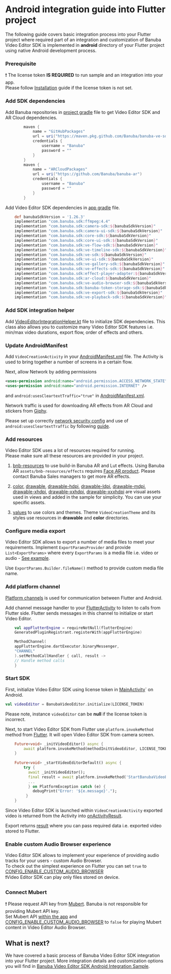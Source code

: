 # Android integration guide into Flutter project

The following guide covers basic integration process into your Flutter project
where required part of an integration and customization of Banuba Video Editor SDK is implemented in **android** directory
of your Flutter project using native Android development process.

### Prerequisite
:exclamation: The license token **IS REQUIRED** to run sample and an integration into your app.  
Please follow [Installation](../README.md#Installation) guide if the license token is not set.

### Add SDK dependencies
Add Banuba repositories in [project gradle](../android/build.gradle#L55) file to get Video Editor SDK and AR Cloud dependencies.

```groovy
        maven {
            name = "GitHubPackages"
            url = uri("https://maven.pkg.github.com/Banuba/banuba-ve-sdk")
            credentials {
                username = "Banuba"
                password = ""
            }
        }
        maven {
            name = "ARCloudPackages"
            url = uri("https://github.com/Banuba/banuba-ar")
            credentials {
                username = "Banuba"
                password = ""
            }
        }
```

Add Video Editor SDK dependencies in [app gradle](../android/app/build.gradle#L313) file.
```groovy
    def banubaSdkVersion = '1.26.3'
    implementation "com.banuba.sdk:ffmpeg:4.4"
    implementation "com.banuba.sdk:camera-sdk:${banubaSdkVersion}"
    implementation "com.banuba.sdk:camera-ui-sdk:${banubaSdkVersion}"
    implementation "com.banuba.sdk:core-sdk:${banubaSdkVersion}"
    implementation "com.banuba.sdk:core-ui-sdk:${banubaSdkVersion}"
    implementation "com.banuba.sdk:ve-flow-sdk:${banubaSdkVersion}"
    implementation "com.banuba.sdk:ve-timeline-sdk:${banubaSdkVersion}"
    implementation "com.banuba.sdk:ve-sdk:${banubaSdkVersion}"
    implementation "com.banuba.sdk:ve-ui-sdk:${banubaSdkVersion}"
    implementation "com.banuba.sdk:ve-gallery-sdk:${banubaSdkVersion}"
    implementation "com.banuba.sdk:ve-effects-sdk:${banubaSdkVersion}"
    implementation "com.banuba.sdk:effect-player-adapter:${banubaSdkVersion}"
    implementation "com.banuba.sdk:ar-cloud:${banubaSdkVersion}"
    implementation "com.banuba.sdk:ve-audio-browser-sdk:${banubaSdkVersion}"
    implementation "com.banuba.sdk:banuba-token-storage-sdk:${banubaSdkVersion}"
    implementation "com.banuba.sdk:ve-export-sdk:${banubaSdkVersion}"
    implementation "com.banuba.sdk:ve-playback-sdk:${banubaSdkVersion}"
```
### Add SDK integration helper
Add [VideoEditorIntegrationHelper.kt](../android/app/src/main/kotlin/com/banuba/flutter/flutter_ve_sdk/VideoEditorIntegrationHelper.kt) file
to initialize SDK dependencies. This class also allows you to customize many Video Editor SDK features i.e. min/max video durations, export flow, order of effects and others.

### Update AndroidManifest
Add ```VideoCreationActivity``` in your [AndroidManifest.xml](../android/app/src/main/AndroidManifest.xml#L53) file.
The Activity is used to bring together a number of screens in a certain flow.

Next, allow Network by adding permissions
```xml
<uses-permission android:name="android.permission.ACCESS_NETWORK_STATE" />
<uses-permission android:name="android.permission.INTERNET" />
```
and ```android:usesCleartextTraffic="true"``` in [AndroidManifest.xml](../android/app/src/main/AndroidManifest.xml).

Network traffic is used for downloading AR effects from AR Cloud and stickers from [Giphy](https://giphy.com/).

Please set up correctly [network security config](https://developer.android.com/training/articles/security-config) and use of ```android:usesCleartextTraffic```
by following [guide](https://developer.android.com/guide/topics/manifest/application-element).

### Add resources
Video Editor SDK uses a lot of resources required for running.  
Please make sure all these resources are provided in your project.

1. [bnb-resources](../android/app/src/main/assets/bnb-resources) to use build-in Banuba AR and Lut effects. Using Banuba AR ```assets/bnb-resources/effects``` requires [Face AR product](https://docs.banuba.com/face-ar-sdk-v1). Please contact Banuba Sales managers to get more AR effects.  
   
2. [color](../android/app/src/main/res/color),
[drawable](../android/app/src/main/res/drawable),
[drawable-hdpi](../android/app/src/main/res/drawable-hdpi),
[drawable-ldpi](../android/app/src/main/res/drawable-ldpi),
[drawable-mdpi](../android/app/src/main/res/drawable-mdpi),
[drawable-xhdpi](../android/app/src/main/res/drawable-xhdpi),
[drawable-xxhdpi](../android/app/src/main/res/drawable-xxhdpi),
[drawable-xxxhdpi](../android/app/src/main/res/drawable-xxxhdpi) are visual assets used in views and added in the sample for simplicity. You can use your specific assets.  
   
3. [values](../android/app/src/main/res/values) to use colors and themes. Theme ```VideoCreationTheme``` and its styles use resources in **drawable** and **color** directories.  

### Configure media export
Video Editor SDK allows to export a number of media files to meet your requirements.
Implement ```ExportParamsProvider``` and provide ```List<ExportParams>``` where every ```ExportParams``` is a media file i.e. video or audio -
[See example](../android/app/src/main/kotlin/com/banuba/flutter/flutter_ve_sdk/VideoEditorIntegrationHelper.kt#L175).

Use ```ExportParams.Builder.fileName()``` method to provide custom media file name.

### Add platform channel
[Platform channels](https://docs.flutter.dev/development/platform-integration/platform-channels) is used for communication between Flutter and Android.

Add channel message handler to your [FlutterActivity](../android/app/src/main/kotlin/com/banuba/flutter/flutter_ve_sdk/MainActivity.kt#L48) 
to listen to calls from Flutter side. Flutter sends messages in this channel to initialize or start Video Editor.
```kotlin
    val appFlutterEngine = requireNotNull(flutterEngine)
    GeneratedPluginRegistrant.registerWith(appFlutterEngine)

    MethodChannel(
    appFlutterEngine.dartExecutor.binaryMessenger,
    "CHANNEL"
    ).setMethodCallHandler { call, result ->
    // Handle method calls
    }
```

### Start SDK
First, initialize Video Editor SDK using license token in [MainActivity](../android/app/src/main/kotlin/com/banuba/flutter/flutter_ve_sdk/MainActivity.kt#L75)` on Android.
```kotlin
val videoEditor = BanubaVideoEditor.initialize(LICENSE_TOKEN)
```
Please note, instance ```videoEditor``` can be **null** if the license token is incorrect.  

Next, to start Video Editor SDK from Flutter use ```platform.invokeMethod``` method from [Flutter](../lib/main.dart#L79).
It will open Video Editor SDK from camera screen.

```dart
    Future<void> _initVideoEditor() async {
        await platform.invokeMethod(methodInitVideoEditor, LICENSE_TOKEN);
    }
   
    Future<void> _startVideoEditorDefault() async {
        try {
          await _initVideoEditor();
          final result = await platform.invokeMethod('StartBanubaVideoEditor');
          ...
          } on PlatformException catch (e) {
            debugPrint("Error: '${e.message}'.");
         }
    }
   ```

Since Video Editor SDK is launched within ```VideoCreationActivity``` exported video is returned from the Activity
into [onActivityResult](../android/app/src/main/kotlin/com/banuba/flutter/flutter_ve_sdk/MainActivity.kt#207).

Export returns [result](../lib/main.dart#L79)  where you can pass required data i.e. exported video stored to Flutter.

### Enable custom Audio Browser experience
Video Editor SDK allows to implement your experience of providing audio tracks for your users - custom Audio Browser.  
To check out the simplest experience on Flutter you can set ```true``` to [CONFIG_ENABLE_CUSTOM_AUDIO_BROWSER](../android/app/src/main/kotlin/com/banuba/flutter/flutter_ve_sdk/MainActivity.kt#L29)  
:exclamation:Video Editor SDK can play only files stored on device.

### Connect Mubert 
:exclamation: Please request API key from [Mubert](https://mubert.com/). Banuba is not responsible for providing Mubert API key.  
Set Mubert API [within the app](../android/app/src/main/res/values/string.xml#L4) and
[CONFIG_ENABLE_CUSTOM_AUDIO_BROWSER](../android/app/src/main/kotlin/com/banuba/flutter/flutter_ve_sdk/MainActivity.kt#L29)  to ```false```
for playing Mubert content in Video Editor Audio Browser.  

## What is next?
We have covered a basic process of Banuba Video Editor SDK integration into your Flutter project. 
More integration details and customization options you will find in [Banuba Video Editor SDK Android Integration Sample](https://github.com/Banuba/ve-sdk-android-integration-sample).